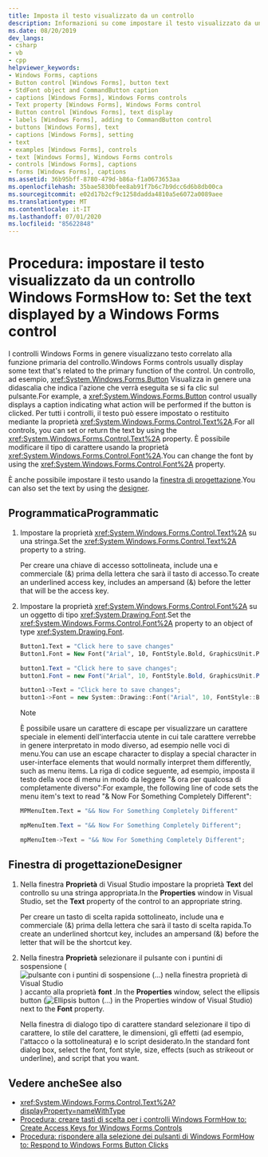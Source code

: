 ```yaml
---
title: Imposta il testo visualizzato da un controllo
description: Informazioni su come impostare il testo visualizzato da un controllo Windows Forms. Impostare o restituire il testo utilizzando la proprietà Text oppure modificare il tipo di carattere utilizzando la proprietà font.
ms.date: 08/20/2019
dev_langs:
- csharp
- vb
- cpp
helpviewer_keywords:
- Windows Forms, captions
- Button control [Windows Forms], button text
- StdFont object and CommandButton caption
- captions [Windows Forms], Windows Forms controls
- Text property [Windows Forms], Windows Forms control
- Button control [Windows Forms], text display
- labels [Windows Forms], adding to CommandButton control
- buttons [Windows Forms], text
- captions [Windows Forms], setting
- text
- examples [Windows Forms], controls
- text [Windows Forms], Windows Forms controls
- controls [Windows Forms], captions
- forms [Windows Forms], captions
ms.assetid: 36b95bff-8780-479d-b86a-f1a0673653aa
ms.openlocfilehash: 35bae5830bfee8ab91f7b6c7b9dcc6d6b8db00ca
ms.sourcegitcommit: e02d17b2cf9c1258dadda4810a5e6072a0089aee
ms.translationtype: MT
ms.contentlocale: it-IT
ms.lasthandoff: 07/01/2020
ms.locfileid: "85622848"
---
```

# <a name="how-to-set-the-text-displayed-by-a-windows-forms-control"></a><span data-ttu-id="6b9ee-104">Procedura: impostare il testo visualizzato da un controllo Windows Forms</span><span class="sxs-lookup"><span data-stu-id="6b9ee-104">How to: Set the text displayed by a Windows Forms control</span></span>

<span data-ttu-id="6b9ee-105">I controlli Windows Forms in genere visualizzano testo correlato alla funzione primaria del controllo.</span><span class="sxs-lookup"><span data-stu-id="6b9ee-105">Windows Forms controls usually display some text that's related to the primary function of the control.</span></span> <span data-ttu-id="6b9ee-106">Un controllo, ad esempio, <xref:System.Windows.Forms.Button> Visualizza in genere una didascalia che indica l'azione che verrà eseguita se si fa clic sul pulsante.</span><span class="sxs-lookup"><span data-stu-id="6b9ee-106">For example, a <xref:System.Windows.Forms.Button> control usually displays a caption indicating what action will be performed if the button is clicked.</span></span> <span data-ttu-id="6b9ee-107">Per tutti i controlli, il testo può essere impostato o restituito mediante la proprietà <xref:System.Windows.Forms.Control.Text%2A>.</span><span class="sxs-lookup"><span data-stu-id="6b9ee-107">For all controls, you can set or return the text by using the <xref:System.Windows.Forms.Control.Text%2A> property.</span></span> <span data-ttu-id="6b9ee-108">È possibile modificare il tipo di carattere usando la proprietà <xref:System.Windows.Forms.Control.Font%2A>.</span><span class="sxs-lookup"><span data-stu-id="6b9ee-108">You can change the font by using the <xref:System.Windows.Forms.Control.Font%2A> property.</span></span>

<span data-ttu-id="6b9ee-109">È anche possibile impostare il testo usando la [finestra di progettazione](#designer).</span><span class="sxs-lookup"><span data-stu-id="6b9ee-109">You can also set the text by using the [designer](#designer).</span></span>

## <a name="programmatic"></a><span data-ttu-id="6b9ee-110">Programmatica</span><span class="sxs-lookup"><span data-stu-id="6b9ee-110">Programmatic</span></span>

1. <span data-ttu-id="6b9ee-111">Impostare la proprietà <xref:System.Windows.Forms.Control.Text%2A> su una stringa.</span><span class="sxs-lookup"><span data-stu-id="6b9ee-111">Set the <xref:System.Windows.Forms.Control.Text%2A> property to a string.</span></span>

   <span data-ttu-id="6b9ee-112">Per creare una chiave di accesso sottolineata, include una e commerciale (&) prima della lettera che sarà il tasto di accesso.</span><span class="sxs-lookup"><span data-stu-id="6b9ee-112">To create an underlined access key, includes an ampersand (&) before the letter that will be the access key.</span></span>

2. <span data-ttu-id="6b9ee-113">Impostare la proprietà <xref:System.Windows.Forms.Control.Font%2A> su un oggetto di tipo <xref:System.Drawing.Font>.</span><span class="sxs-lookup"><span data-stu-id="6b9ee-113">Set the <xref:System.Windows.Forms.Control.Font%2A> property to an object of type <xref:System.Drawing.Font>.</span></span>

    ```vb
    Button1.Text = "Click here to save changes"
    Button1.Font = New Font("Arial", 10, FontStyle.Bold, GraphicsUnit.Point)
    ```

    ```csharp
    button1.Text = "Click here to save changes";
    button1.Font = new Font("Arial", 10, FontStyle.Bold, GraphicsUnit.Point);
    ```

    ```cpp
    button1->Text = "Click here to save changes";
    button1->Font = new System::Drawing::Font("Arial", 10, FontStyle::Bold, GraphicsUnit::Point);
    ```

    > [!NOTE]
    > <span data-ttu-id="6b9ee-114">È possibile usare un carattere di escape per visualizzare un carattere speciale in elementi dell'interfaccia utente in cui tale carattere verrebbe in genere interpretato in modo diverso, ad esempio nelle voci di menu.</span><span class="sxs-lookup"><span data-stu-id="6b9ee-114">You can use an escape character to display a special character in user-interface elements that would normally interpret them differently, such as menu items.</span></span> <span data-ttu-id="6b9ee-115">La riga di codice seguente, ad esempio, imposta il testo della voce di menu in modo da leggere "& ora per qualcosa di completamente diverso":</span><span class="sxs-lookup"><span data-stu-id="6b9ee-115">For example, the following line of code sets the menu item's text to read "& Now For Something Completely Different":</span></span>

    ```vb
    MPMenuItem.Text = "&& Now For Something Completely Different"
    ```

    ```csharp
    mpMenuItem.Text = "&& Now For Something Completely Different";
    ```

    ```cpp
    mpMenuItem->Text = "&& Now For Something Completely Different";
    ```

## <a name="designer"></a><span data-ttu-id="6b9ee-116">Finestra di progettazione</span><span class="sxs-lookup"><span data-stu-id="6b9ee-116">Designer</span></span>

1. <span data-ttu-id="6b9ee-117">Nella finestra **Proprietà** di Visual Studio impostare la proprietà **Text** del controllo su una stringa appropriata.</span><span class="sxs-lookup"><span data-stu-id="6b9ee-117">In the **Properties** window in Visual Studio, set the **Text** property of the control to an appropriate string.</span></span>

   <span data-ttu-id="6b9ee-118">Per creare un tasto di scelta rapida sottolineato, include una e commerciale (&) prima della lettera che sarà il tasto di scelta rapida.</span><span class="sxs-lookup"><span data-stu-id="6b9ee-118">To create an underlined shortcut key, includes an ampersand (&) before the letter that will be the shortcut key.</span></span>

2. <span data-ttu-id="6b9ee-119">Nella finestra **Proprietà** selezionare il pulsante con i puntini di sospensione ( ![ pulsante con i puntini di sospensione (...) nella finestra proprietà di Visual Studio ](./media/visual-studio-ellipsis-button.png) ) accanto alla proprietà **font** .</span><span class="sxs-lookup"><span data-stu-id="6b9ee-119">In the **Properties** window, select the ellipsis button (![Ellipsis button (...) in the Properties window of Visual Studio](./media/visual-studio-ellipsis-button.png)) next to the **Font** property.</span></span>

   <span data-ttu-id="6b9ee-120">Nella finestra di dialogo tipo di carattere standard selezionare il tipo di carattere, lo stile del carattere, le dimensioni, gli effetti (ad esempio, l'attacco o la sottolineatura) e lo script desiderato.</span><span class="sxs-lookup"><span data-stu-id="6b9ee-120">In the standard font dialog box, select the font, font style, size, effects (such as strikeout or underline), and script that you want.</span></span>

## <a name="see-also"></a><span data-ttu-id="6b9ee-121">Vedere anche</span><span class="sxs-lookup"><span data-stu-id="6b9ee-121">See also</span></span>

- <xref:System.Windows.Forms.Control.Text%2A?displayProperty=nameWithType>
- [<span data-ttu-id="6b9ee-122">Procedura: creare tasti di scelta per i controlli Windows Form</span><span class="sxs-lookup"><span data-stu-id="6b9ee-122">How to: Create Access Keys for Windows Forms Controls</span></span>](how-to-create-access-keys-for-windows-forms-controls.md)
- [<span data-ttu-id="6b9ee-123">Procedura: rispondere alla selezione dei pulsanti di Windows Form</span><span class="sxs-lookup"><span data-stu-id="6b9ee-123">How to: Respond to Windows Forms Button Clicks</span></span>](how-to-respond-to-windows-forms-button-clicks.md)
